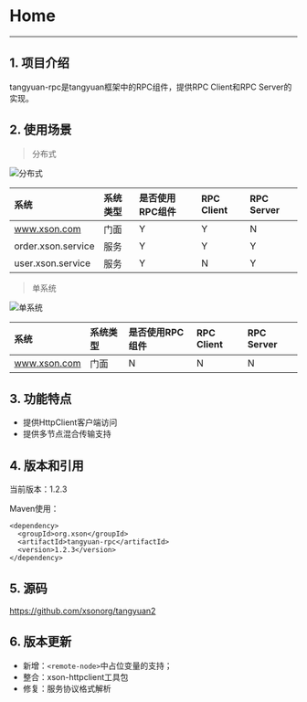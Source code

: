 # Home

---

## 1. 项目介绍

tangyuan-rpc是tangyuan框架中的RPC组件，提供RPC Client和RPC Server的实现。

## 2. 使用场景

> 分布式

![分布式](images/01.png)

| 系统 | 系统类型 | 是否使用RPC组件 | RPC Client | RPC Server |
| :-- | :--| :-- | :-- | :-- |
| www.xson.com | 门面 | Y | Y | N |
| order.xson.service | 服务 | Y | Y | Y |
| user.xson.service | 服务 | Y | N | Y |

> 单系统

![单系统](images/02.png)

| 系统 | 系统类型 | 是否使用RPC组件 | RPC Client | RPC Server |
| :-- | :--| :-- | :-- | :-- |
| www.xson.com | 门面 | N | N | N |

## 3. 功能特点

- 提供HttpClient客户端访问
- 提供多节点混合传输支持

## 4. 版本和引用

当前版本：1.2.3

Maven使用：

	<dependency>
	  <groupId>org.xson</groupId>
	  <artifactId>tangyuan-rpc</artifactId>
	  <version>1.2.3</version>
	</dependency>
	
## 5. 源码

<https://github.com/xsonorg/tangyuan2>

## 6. 版本更新

+ 新增：`<remote-node>`中占位变量的支持；
+ 整合：xson-httpclient工具包
+ 修复：服务协议格式解析
